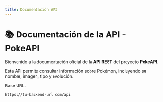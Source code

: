 ```yaml
---
title: Documentación API
---
```


# 📚 Documentación de la API - PokeAPI

Bienvenido a la documentación oficial de la **API REST** del proyecto **PokeAPI**.

Esta API permite consultar información sobre Pokémon, incluyendo su nombre, imagen, tipo y evolución.

Base URL:

```txt
https://tu-backend-url.com/api
```
